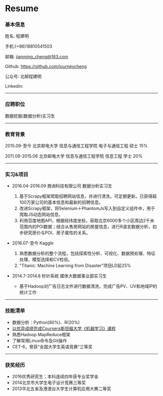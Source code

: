# Resume

### 基本信息
姓名: 程建明	

手机:(+86)18810541503

邮箱: jianming_cheng@163.com      

Github: https://github.com/journeycheng

公众号: 北邮程建明    

Linkedin: 

------

### 应聘职位
数据挖掘(数据分析)实习生

------

### 教育背景


2015.09-至今  北京邮电大学 信息与通信工程学院 电子与通信工程 硕士 15%

2011.09-2015.06 北京邮电大学 信息与通信工程学院 信息工程 学士 20%

------

### 实习&项目
- 2016.04-2016.09 商询科技有限公司 数据分析实习生

  1. 基于Scrapy框架爬取招聘网站信息，并进行清洗，可定期更新。已获得超100万家公司的基本信息和最新的招聘信息。
  2. 改进Scrapy框架，将Selenium＋PhantomJs写入到自定义组件中，用于爬取JS动态网站信息。
  3. 利用百度地图API，根据经纬度坐标，获取北京6000多个小区周边2千米范围内的POI数据；结合从售房网站的房屋信息，进行R语言数据分析，初步研究房价与POI、房子属性的关系。

- 2016.07-至今 Kaggle

  1. 熟悉数据分析的整个流程，包括探索性分析、可视化、数据预处理、特征处理、模型选择和CV检验。
  2. "Titanic: Machine Learning from Disaster"项目LD前25%

- 2014.7-2014.8 秒针系统 媒体大数据事业部实习生

  - 基于Hadoop对广告日志文件进行数据清洗，完成广告PV、UV和地域IP的统计工作

------

### 技能清单
* 数据分析：Python(80%)、R(20%)
* [以优异成绩完成Coursera斯坦福大学《机器学习》课程](https://github.com/journeycheng/Coursera)
* 熟悉Hadoop MapReduce框架
* 了解常用Linux命令及Git操作
* CET-6，曾获“全国大学生英语竞赛”三等奖

------

### 获奖经历
* 2016优秀研究生；本科连续四年获专业奖学金
* 2014北京市大学生电子设计竞赛三等奖
* 2013华北五省及港澳台大学生计算机应用大赛二等奖
